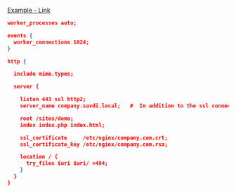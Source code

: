 
[Example - Link](https://www.digitalocean.com/community/tutorials/how-to-create-a-self-signed-ssl-certificate-for-nginx-in-ubuntu-16-04)

```json
worker_processes auto;

events {
  worker_connections 1024;
}

http {

  include mime.types;

  server {

    listen 443 ssl http2;   
    server_name company.savdi.local;   #  In addition to the ssl connection configuration you can use http2 command with nginx as http2    

    root /sites/demo;
    index index.php index.html;

    ssl_certificate     /etc/nginx/company.com.crt;
    ssl_certificate_key /etc/nginx/company.com.rsa;

    location / {
      try_files $uri $uri/ =404;
    }
  }
}
```
